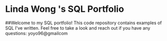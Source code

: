 # Linda Wong 's SQL Portfolio

##Welcome to my SQL portfolio! This code repository contains examples of SQL I've written. Feel free to take a look and reach out if you have any questions: yoyo96@gmailcom
